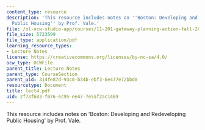 ```yaml
---
content_type: resource
description: 'This resource includes notes on ''Boston: Developing and Redeveloping
  Public Housing'' by Prof. Vale.'
file: /ol-ocw-studio-app/courses/11-201-gateway-planning-action-fall-2005/2f73f683f076ec95ee477e5af2ac1469_lect4.pdf
file_size: 5723599
file_type: application/pdf
learning_resource_types:
- Lecture Notes
license: https://creativecommons.org/licenses/by-nc-sa/4.0/
ocw_type: OCWFile
parent_title: Lecture Notes
parent_type: CourseSection
parent_uid: 314fe87d-93c0-b34b-ebf3-6e477e72bbd8
resourcetype: Document
title: lect4.pdf
uid: 2f73f683-f076-ec95-ee47-7e5af2ac1469
---
```

This resource includes notes on 'Boston: Developing and Redeveloping Public Housing' by Prof. Vale.